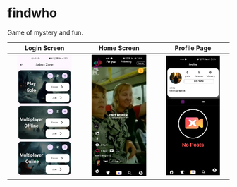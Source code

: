 # findwho
Game of mystery and fun.

|Login Screen|Home Screen|Profile Page|
|:-------------------------:|:-------------------------:|:-------------------------:|
|<img src="https://raw.githubusercontent.com/ChinmayaGit/findwho/main/pics/pic%20(1).jpg" width=80% height=80%> |<img src="https://raw.githubusercontent.com/ChinmayaGit/jhoom/main/pics/HomeScreen.jpg" width=80% height=80%>|<img src="https://raw.githubusercontent.com/ChinmayaGit/jhoom/main/pics/Profile.jpg" width=80% height=80%> | 

